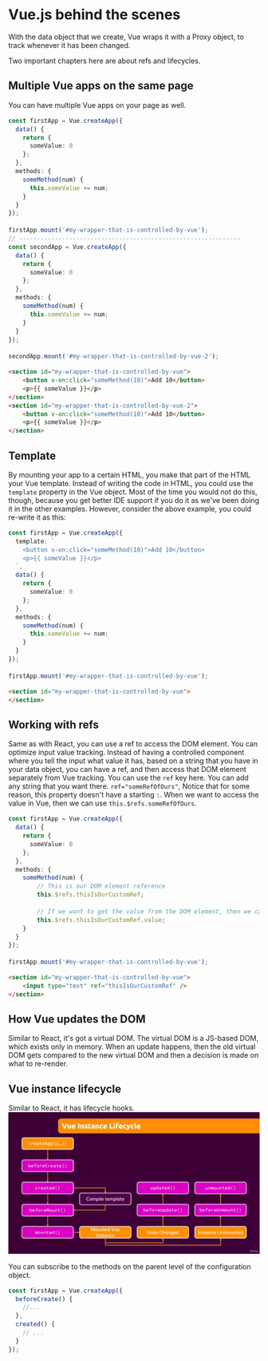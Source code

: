 # Vue.js behind the scenes
With the data object that we create, Vue wraps it with a Proxy object, to track whenever
it has been changed.

Two important chapters here are about refs and lifecycles.

## Multiple Vue apps on the same page
You can have multiple Vue apps on your page as well.
```ts
const firstApp = Vue.createApp({
  data() {
    return {
      someValue: 0
    };
  },
  methods: {
    someMethod(num) {
      this.someValue += num;
    }
  }
});

firstApp.mount('#my-wrapper-that-is-controlled-by-vue');
// --------------------------------------------------------------
const secondApp = Vue.createApp({
  data() {
    return {
      someValue: 0
    };
  },
  methods: {
    someMethod(num) {
      this.someValue += num;
    }
  }
});

secondApp.mount('#my-wrapper-that-is-controlled-by-vue-2');
```

```html
<section id="my-wrapper-that-is-controlled-by-vue">
    <button v-on:click="someMethod(10)">Add 10</button>
    <p>{{ someValue }}</p>
</section>
<section id="my-wrapper-that-is-controlled-by-vue-2">
    <button v-on:click="someMethod(10)">Add 10</button>
    <p>{{ someValue }}</p>
</section>
```

## Template
By mounting your app to a certain HTML, you make that  part of the HTML your Vue 
template. Instead of writing the code in HTML, you could use the `template` property
in the Vue object. Most of the time you would not do this, though, because you get 
better IDE support if you do it as we've been doing it in the other examples. However, 
consider the above example, you could re-write it as this:
```ts
const firstApp = Vue.createApp({
  template: `
    <button v-on:click="someMethod(10)">Add 10</button>
    <p>{{ someValue }}</p>
  `,
  data() {
    return {
      someValue: 0
    };
  },
  methods: {
    someMethod(num) {
      this.someValue += num;
    }
  }
});

firstApp.mount('#my-wrapper-that-is-controlled-by-vue');
```

```html
<section id="my-wrapper-that-is-controlled-by-vue">
</section>
```

## Working with refs
Same as with React, you can use a ref to access the DOM element. You can optimize input
value tracking. Instead of having a controlled component where you tell the input
what value it has, based on a string that you have in your data object, you can
have a ref, and then access that DOM element separately from Vue tracking. You can 
use the `ref` key here. You can add any string that you want there. `ref="someRefOfOurs"`,
Notice that for some reason, this property doesn't have a starting `:`. When we want to
access the value in Vue, then we can use `this.$refs.someRefOfOurs`.

```ts
const firstApp = Vue.createApp({
  data() {
    return {
      someValue: 0
    };
  },
  methods: {
    someMethod(num) {
        // This is our DOM element reference
        this.$refs.thisIsOurCustomRef;
        
        // If we want to get the value from the DOM element, then we can use this
        this.$refs.thisIsOurCustomRef.value;
    }
  }
});

firstApp.mount('#my-wrapper-that-is-controlled-by-vue');
```

```html
<section id="my-wrapper-that-is-controlled-by-vue">
    <input type="text" ref="thisIsOurCustomRef" />
</section>
```

## How Vue updates the DOM
Similar to React, it's got a virtual DOM. The virtual DOM is a JS-based DOM, which 
exists only in memory. When an update happens, then the old virtual DOM gets
compared to the new virtual DOM and then a decision is made on what to re-render.

## Vue instance lifecycle
Similar to React, it has lifecycle hooks.
![Vue lifecycle](../images/vue-lifecycle.png)

You can subscribe to the methods on the parent level of the configuration object. 
```ts
const firstApp = Vue.createApp({
  beforeCreate() {
    //...
  },
  created() {
    // ...
  }
});
```